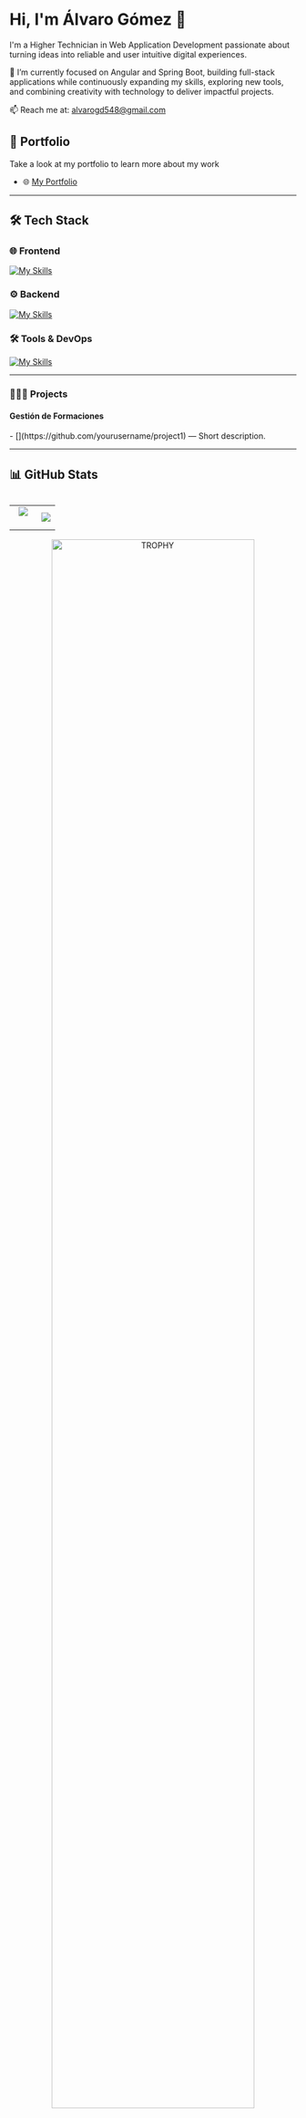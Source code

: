 # Hi, I'm Álvaro Gómez 👋

I'm a Higher Technician in Web Application Development passionate about turning ideas into reliable and user intuitive digital experiences.

🚀 I’m currently focused on Angular and Spring Boot, building full-stack applications while continuously expanding my skills, exploring new tools, and combining creativity with technology to deliver impactful projects.

📫 Reach me at: [alvarogd548@gmail.com](mailto:alvarogd548@gmail.com)

## 📂 Portfolio

Take a look at my portfolio to learn more about my work
- 🌐 [My Portfolio](https://alvaro-gmez.github.io/Porfolio-AlvaroGomez/)

---

## 🛠️ Tech Stack

### 🌐 Frontend
[![My Skills](https://skillicons.dev/icons?i=html,css,js,ts,astro,angular,tailwind,bottstrap)](https://skillicons.dev)

### ⚙️ Backend
[![My Skills](https://skillicons.dev/icons?i=c,java,php,spring,nodejs,mysql)](https://skillicons.dev)

### 🛠️ Tools & DevOps
[![My Skills](https://skillicons.dev/icons?i=vscode,eclipse,git,docker,postman,notion,figma)](https://skillicons.dev)

---

### 👨🏻‍💻 Projects
<h4>Gestión de Formaciones</h4>
- [](https://github.com/yourusername/project1) — Short description.  


---

## 📊 GitHub Stats
<p align="center">
  <table align="left">
    <tr border="none">
      <td width="60%" align="center">
        <img  align="center"  src="https://github-readme-stats.vercel.app/api?username=Alvaro-Gmez&theme=dark&show_icons=true&count_private=true" /><br></br>
      </td>
      <td width="40%" align="center">
        <img  align="center"  src="https://github-readme-stats.anuraghazra1.vercel.app/api/top-langs/?username=Alvaro-Gmez&theme=dark&hide_border=false&no-bg=true&no-frame=true&langs_count=10"/>
      </td>
    </tr>
  </table>
  
  <div align=center>
    <a href="https://github.com/ryo-ma/github-profile-trophy" title="Go to Source">
        <img align="center" width=84% src="https://github-profile-trophy.vercel.app/?username=Alvaro-Gmez&theme=radical&row=1&column=7&margin-h=15&margin-w=5&no-bg=true" alt="TROPHY" />
    </a>
  </div>
</p>

---

## 📫 Contact

- 💼 LinkedIn: [linkedin.com/in/yourusername](https://linkedin.com/in/yourusername)  
- 📧 Email: [youremail@domain.com](mailto:youremail@domain.com)  
- 📸 Instagram: [@yourusername](https://instagram.com/yourusername) ![Instagram](https://img.shields.io/badge/Instagram-E4405F?style=for-the-badge&logo=instagram&logoColor=white)

---

## 🌱 A little more about me
---
When I’m not coding, I enjoy:  
🎮 Gaming | 📚 Reading sci-fi | ☕ Coffee + code | ✈️ Exploring new places  

---

✨ Thanks for stopping by my profile — a
